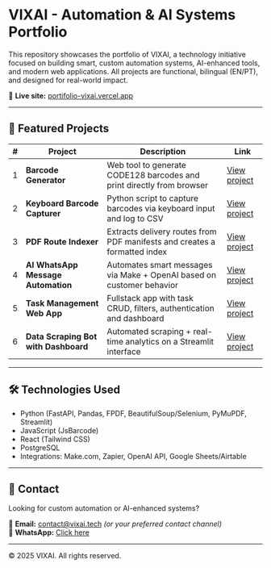 # VIXAI - Automation & AI Systems Portfolio

This repository showcases the portfolio of VIXAI, a technology initiative focused on building smart, custom automation systems, AI-enhanced tools, and modern web applications. All projects are functional, bilingual (EN/PT), and designed for real-world impact.

🔗 **Live site:** [portifolio-vixai.vercel.app](https://portifolio-vixai.vercel.app/)

---

## 🚀 Featured Projects

| # | Project | Description | Link |
|--|---------|-------------|------|
| 1 | **Barcode Generator** | Web tool to generate CODE128 barcodes and print directly from browser | [View project](https://portifolio-vixai.vercel.app/projetos/barcode-generator.html) |
| 2 | **Keyboard Barcode Capturer** | Python script to capture barcodes via keyboard input and log to CSV | [View project](https://portifolio-vixai.vercel.app/projetos/barcode-capturer.html) |
| 3 | **PDF Route Indexer** | Extracts delivery routes from PDF manifests and creates a formatted index | [View project](https://portifolio-vixai.vercel.app/projetos/pdf-indexer.html) |
| 4 | **AI WhatsApp Message Automation** | Automates smart messages via Make + OpenAI based on customer behavior | [View project](https://portifolio-vixai.vercel.app/projetos/whatsapp-automation.html) |
| 5 | **Task Management Web App** | Fullstack app with task CRUD, filters, authentication and dashboard | [View project](https://portifolio-vixai.vercel.app/projetos/task-manager.html) |
| 6 | **Data Scraping Bot with Dashboard** | Automated scraping + real-time analytics on a Streamlit interface | [View project](https://portifolio-vixai.vercel.app/projetos/scraping-dashboard.html) |

---

## 🛠️ Technologies Used

- Python (FastAPI, Pandas, FPDF, BeautifulSoup/Selenium, PyMuPDF, Streamlit)
- JavaScript (JsBarcode)
- React (Tailwind CSS)
- PostgreSQL
- Integrations: Make.com, Zapier, OpenAI API, Google Sheets/Airtable

---

## 📩 Contact

Looking for custom automation or AI-enhanced systems?

📧 **Email:** contact@vixai.tech *(or your preferred contact channel)*  
📱 **WhatsApp:** [Click here](https://wa.me/seunumerowhatsapp)

---

© 2025 VIXAI. All rights reserved.

